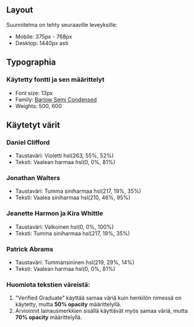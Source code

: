 ## Layout

Suunnitelma on tehty seuraaville leveyksille:

- Mobile:  375px - 768px
- Desktop: 1440px asti


## Typographia

### Käytetty fontti ja sen määrittelyt
- Font size: 13px
- Family: [Barlow Semi Condensed](https://fonts.google.com/specimen/Barlow+Semi+Condensed)
- Weights: 500, 600

## Käytetyt värit

### Daniel Clifford
- Taustaväri: Violetti hsl(263, 55%, 52%)
- Teksti: Vaalean harmaa hsl(0, 0%, 81%)

### Jonathan Walters
- Taustaväri: Tumma siniharmaa hsl(217, 19%, 35%)
- Teksti: Vaalea siniharmaa hsl(210, 46%, 95%)

### Jeanette Harmon ja Kira Whittle
- Taustaväri: Valkoinen hsl(0, 0%, 100%)
- Teksti: Tumma siniharmaa hsl(217, 19%, 35%)
  
### Patrick Abrams
- Taustaväri: Tummansininen hsl(219, 29%, 14%)
- Teksti: Vaalean harmaa hsl(0, 0%, 81%)



### Huomiota tekstien väreistä:

1. "Verified Graduate" käyttää samaa väriä kuin henkilön nimessä on käytetty, mutta **50% opacity** määrittelyllä.
2. Arvioinnit lainausmerkkien sisällä käyttävät myös samaa väriä, mutta **70% opacity** määrittelyllä.
  

